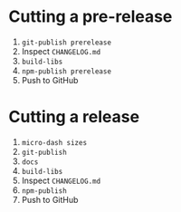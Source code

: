 # Cutting a pre-release

1. `git-publish prerelease`
2. Inspect `CHANGELOG.md`
3. `build-libs`
4. `npm-publish prerelease`
5. Push to GitHub

# Cutting a release

1. `micro-dash sizes`
2. `git-publish`
3. `docs`
4. `build-libs`
5. Inspect `CHANGELOG.md`
6. `npm-publish`
7. Push to GitHub
